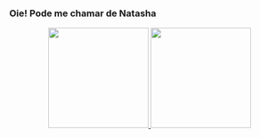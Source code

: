 ### Oie! Pode me chamar de Natasha 

<div align="center">
  <a href="https://github.com/NatashaVitorino">
  <img height="180em" src="https://github-readme-stats.vercel.app/api?username=natashavitorino&show_icons=true&theme=tokyonight&include_all_commits=true&count_private=true"/>
  <img height="180em" src="https://github-readme-stats.vercel.app/api/top-langs/?username=natashavitorino&layout=compact&langs_count=7&theme=tokyonight"/>
</div>
  
